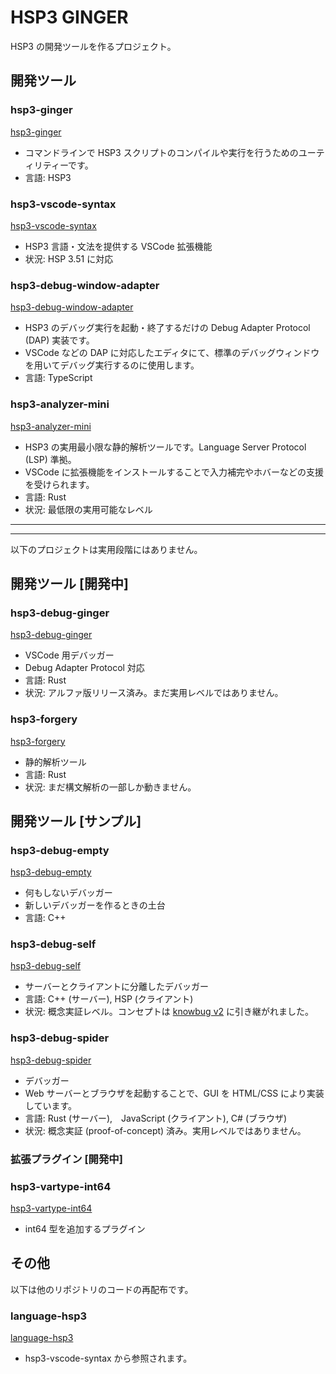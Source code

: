 # HSP3 GINGER

HSP3 の開発ツールを作るプロジェクト。

## 開発ツール

### hsp3-ginger

[hsp3-ginger](hsp3-ginger)

- コマンドラインで HSP3 スクリプトのコンパイルや実行を行うためのユーティリティーです。
- 言語: HSP3

### hsp3-vscode-syntax

[hsp3-vscode-syntax](hsp3-vscode-syntax)

- HSP3 言語・文法を提供する VSCode 拡張機能
- 状況: HSP 3.51 に対応

### hsp3-debug-window-adapter

[hsp3-debug-window-adapter](hsp3-debug-window-adapter)

- HSP3 のデバッグ実行を起動・終了するだけの Debug Adapter Protocol (DAP) 実装です。
- VSCode などの DAP に対応したエディタにて、標準のデバッグウィンドウを用いてデバッグ実行するのに使用します。
- 言語: TypeScript

### hsp3-analyzer-mini

[hsp3-analyzer-mini](hsp3-analyzer-mini)

- HSP3 の実用最小限な静的解析ツールです。Language Server Protocol (LSP) 準拠。
- VSCode に拡張機能をインストールすることで入力補完やホバーなどの支援を受けられます。
- 言語: Rust
- 状況: 最低限の実用可能なレベル

----
----

以下のプロジェクトは実用段階にはありません。

## 開発ツール [開発中]

### hsp3-debug-ginger

[hsp3-debug-ginger](hsp3-debug-ginger)

- VSCode 用デバッガー
- Debug Adapter Protocol 対応
- 言語: Rust
- 状況: アルファ版リリース済み。まだ実用レベルではありません。

### hsp3-forgery

[hsp3-forgery](hsp3-forgery)

- 静的解析ツール
- 言語: Rust
- 状況: まだ構文解析の一部しか動きません。

## 開発ツール [サンプル]

### hsp3-debug-empty

[hsp3-debug-empty](hsp3-debug-empty)

- 何もしないデバッガー
- 新しいデバッガーを作るときの土台
- 言語: C++

### hsp3-debug-self

[hsp3-debug-self](hsp3-debug-self)

- サーバーとクライアントに分離したデバッガー
- 言語: C++ (サーバー), HSP (クライアント)
- 状況: 概念実証レベル。コンセプトは [knowbug v2](https://github.com/vain0x) に引き継がれました。

### hsp3-debug-spider

[hsp3-debug-spider](hsp3-debug-spider)

- デバッガー
- Web サーバーとブラウザを起動することで、GUI を HTML/CSS により実装しています。
- 言語: Rust (サーバー),　JavaScript (クライアント), C# (ブラウザ)
- 状況: 概念実証 (proof-of-concept) 済み。実用レベルではありません。

### 拡張プラグイン [開発中]

### hsp3-vartype-int64

[hsp3-vartype-int64](hsp3-vartype-int64)

- int64 型を追加するプラグイン

## その他

以下は他のリポジトリのコードの再配布です。

### language-hsp3

[language-hsp3](https://github.com/honobonosun/language-hsp3)

- hsp3-vscode-syntax から参照されます。
